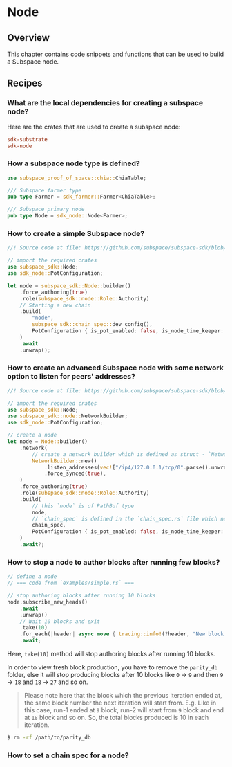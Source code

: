 # Node

## Overview

This chapter contains code snippets and functions that can be used to build a Subspace node.

## Recipes

### What are the local dependencies for creating a subspace node?

Here are the crates that are used to create a subspace node:

```toml
sdk-substrate
sdk-node
```

### How a subspace node type is defined?

```rust
use subspace_proof_of_space::chia::ChiaTable;

/// Subspace farmer type
pub type Farmer = sdk_farmer::Farmer<ChiaTable>;

/// Subspace primary node
pub type Node = sdk_node::Node<Farmer>;
```

### How to create a simple Subspace node?

```rust
//! Source code at file: https://github.com/subspace/subspace-sdk/blob/main/examples/simple.rs

// import the required crates
use subspace_sdk::Node;
use sdk_node::PotConfiguration;

let node = subspace_sdk::Node::builder()
    .force_authoring(true)
    .role(subspace_sdk::node::Role::Authority)
    // Starting a new chain
    .build(
        "node",
        subspace_sdk::chain_spec::dev_config(),
        PotConfiguration { is_pot_enabled: false, is_node_time_keeper: true },
    )
    .await
    .unwrap();
```

### How to create an advanced Subspace node with some network option to listen for peers' addresses?

```rust
//! Source code at file: https://github.com/subspace/subspace-sdk/blob/main/examples/sync.rs

// import the required crates
use subspace_sdk::Node;
use subspace_sdk::node::NetworkBuilder;
use sdk_node::PotConfiguration;

// create a node
let node = Node::builder()
    .network(
        // create a network builder which is defined as struct - `Network` to be called as `NetworkBuilder`
        NetworkBuilder::new()
            .listen_addresses(vec!["/ip4/127.0.0.1/tcp/0".parse().unwrap()])
            .force_synced(true),
    )
    .force_authoring(true)
    .role(subspace_sdk::node::Role::Authority)
    .build(
        // this `node` is of PathBuf type
        node,
        // `chain_spec` is defined in the `chain_spec.rs` file which needs to be read.
        chain_spec,
        PotConfiguration { is_pot_enabled: false, is_node_time_keeper: true },
    )
    .await?;
```

### How to stop a node to author blocks after running few blocks?

```rust
// define a node
// === code from `examples/simple.rs` ===

// stop authoring blocks after running 10 blocks
node.subscribe_new_heads()
    .await
    .unwrap()
    // Wait 10 blocks and exit
    .take(10)
    .for_each(|header| async move { tracing::info!(?header, "New block!") })
    .await;
```

Here, `take(10)` method will stop authoring blocks after running 10 blocks.

In order to view fresh block production, you have to remove the `parity_db` folder, else it will stop producing blocks after 10 blocks like `0` -> `9` and then `9` -> `18` and `18` -> `27` and so on.

> Please note here that the block which the previous iteration ended at, the same block number the next iteration will start from. E.g. Like in this case, run-1 ended at `9` block, run-2 will start from `9` block and end at `18` block and so on. So, the total blocks produced is 10 in each iteration.

```sh
$ rm -rf /path/to/parity_db
```

### How to set a chain spec for a node?
